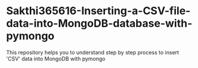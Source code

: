 # Sakthi365616-Inserting-a-CSV-file-data-into-MongoDB-database-with-pymongo
This repository helps you to understand step by step process to insert 'CSV' data into MongoDB with pymongo
